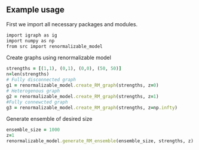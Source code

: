 ## Example usage

First we import all necessary packages and modules.

```ruby
import igraph as ig
import numpy as np
from src import renormalizable_model
```

Create graphs using renormalizable model
```ruby
strengths = [(1,1), (0,1), (0,0), (50, 50)]
n=len(strengths)
# Fully disconnected graph
g1 = renormalizable_model.create_RM_graph(strengths, z=0)
# Heterogenous graph
g2 = renormalizable_model.create_RM_graph(strengths, z=1)
#Fully connewcted graph
g3 = renormalizable_model.create_RM_graph(strengths, z=np.infty)
```

Generate ensemble of desired size
```ruby
ensemble_size = 1000
z=1
renormalizable_model.generate_RM_ensemble(ensemble_size, strengths, z)
```
